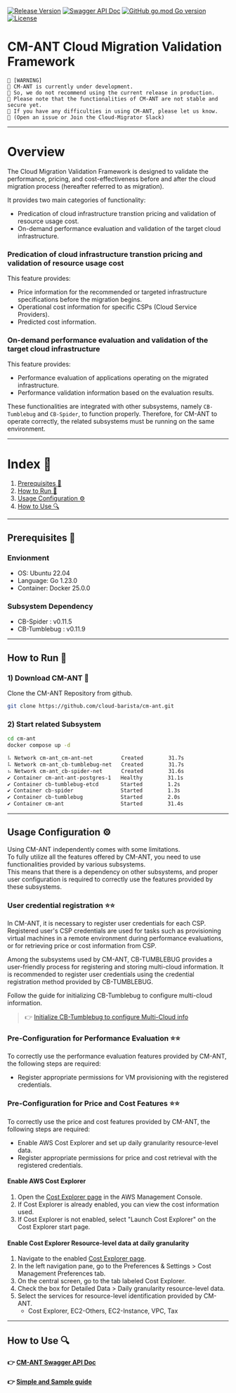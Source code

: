 [![Release Version](https://img.shields.io/github/v/release/cloud-barista/cm-ant?color=blue)](https://github.com/cloud-barista/cm-ant/releases/latest)
[![Swagger API Doc](https://img.shields.io/badge/API%20Doc-Swagger-brightgreen)](https://cloud-barista.github.io/api/?url=https://raw.githubusercontent.com/cloud-barista/cm-ant/main/api/swagger.yaml)
[![GitHub go.mod Go version](https://img.shields.io/github/go-mod/go-version/cloud-barista/cm-ant?label=go.mod)](https://github.com/cloud-barista/cm-ant/blob/main/go.mod)
[![License](https://img.shields.io/github/license/cloud-barista/cm-ant?color=blue)](https://github.com/cloud-barista/cm-ant/blob/main/LICENSE)

# CM-ANT Cloud Migration Validation Framework

```text
🧨 [WARNING]
🧨 CM-ANT is currently under development.
🧨 So, we do not recommend using the current release in production.
🧨 Please note that the functionalities of CM-ANT are not stable and secure yet.
🧨 If you have any difficulties in using CM-ANT, please let us know.
🧨 (Open an issue or Join the Cloud-Migrator Slack)
```

---

# Overview
The Cloud Migration Validation Framework is designed to validate the performance, pricing, and cost-effectiveness before and after the cloud migration process (hereafter referred to as migration).

It provides two main categories of functionality:

- Predication of cloud infrastructure transtion pricing and validation of resource usage cost.
- On-demand performance evaluation and validation of the target cloud infrastructure.

### Predication of cloud infrastructure transtion pricing and validation of resource usage cost
This feature provides:

- Price information for the recommended or targeted infrastructure specifications before the migration begins.
- Operational cost information for specific CSPs (Cloud Service Providers).
- Predicted cost information.

### On-demand performance evaluation and validation of the target cloud infrastructure
This feature provides:

- Performance evaluation of applications operating on the migrated infrastructure.
- Performance validation information based on the evaluation results.

These functionalities are integrated with other subsystems, namely `CB-Tumblebug` and `CB-Spider`, to function properly. Therefore, for CM-ANT to operate correctly, the related subsystems must be running on the same environment.


---

# Index 📖

1. [Prerequisites 📝](#prerequisites-)
2. [How to Run 🚀](#how-to-run-)
3. [Usage Configuration ⚙️](#usage-configuration-)
4. [How to Use 🔍](#how-to-use-)

---

## Prerequisites 📝

### Envionment
- OS: Ubuntu 22.04
- Language: Go 1.23.0
- Container: Docker 25.0.0

### Subsystem Dependency
- CB-Spider : v0.11.5
- CB-Tumblebug : v0.11.9

---

## How to Run 🚀

### 1) Download CM-ANT 🐜
Clone the CM-ANT Repository from github.
```bash
git clone https://github.com/cloud-barista/cm-ant.git
```

### 2) Start related Subsystem

```bash
cd cm-ant
docker compose up -d

⠧ Network cm-ant_cm-ant-net         Created        31.7s 
⠧ Network cm-ant_cb-tumblebug-net   Created        31.7s 
⠦ Network cm-ant_cb-spider-net      Created        31.6s 
✔ Container cm-ant-ant-postgres-1   Healthy        31.1s 
✔ Container cb-tumblebug-etcd       Started        1.2s 
✔ Container cb-spider               Started        1.3s 
✔ Container cb-tumblebug            Started        2.0s 
✔ Container cm-ant                  Started        31.4s 
```

---

##  Usage Configuration ⚙️
Using CM-ANT independently comes with some limitations.  \
To fully utilize all the features offered by CM-ANT, you need to use functionalities provided by various subsystems. \
This means that there is a dependency on other subsystems, and proper user configuration is required to correctly use the features provided by these subsystems.

### User credential registration  ⭐⭐
In CM-ANT, it is necessary to register user credentials for each CSP. Registered user's CSP credentials are used for tasks such as provisioning virtual machines in a remote environment during performance evaluations, or for retrieving price or cost information from CSP.

Among the subsystems used by CM-ANT, CB-TUMBLEBUG provides a user-friendly process for registering and storing multi-cloud information. It is recommended to register user credentials using the credential registration method provided by CB-TUMBLEBUG.


Follow the guide for initializing CB-Tumblebug to configure multi-cloud information.

> 👉 [Initialize CB-Tumblebug to configure Multi-Cloud info](https://github.com/cloud-barista/cb-tumblebug?tab=readme-ov-file#3-initialize-cb-tumblebug-to-configure-multi-cloud-info)

### Pre-Configuration for Performance Evaluation ⭐⭐
To correctly use the performance evaluation features provided by CM-ANT, the following steps are required:

- Register appropriate permissions for VM provisioning with the registered credentials.

### Pre-Configuration for Price and Cost Features ⭐⭐
To correctly use the  price and cost features provided by CM-ANT, the following steps are required:

- Enable AWS Cost Explorer and set up daily granularity resource-level data.
- Register appropriate permissions for price and cost retrieval with the registered credentials.



#### Enable AWS Cost Explorer
1. Open the [Cost Explorer page](https://console.aws.amazon.com/cost-management/home) in the AWS Management Console.
2. If Cost Explorer is already enabled, you can view the cost information used.
3. If Cost Explorer is not enabled, select "Launch Cost Explorer" on the Cost Explorer start page.



#### Enable Cost Explorer Resource-level data at daily granularity
1) Navigate to the enabled [Cost Explorer page](https://console.aws.amazon.com/cost-management/home).
2) In the left navigation pane, go to the Preferences & Settings > Cost Management Preferences tab.
3) On the central screen, go to the tab labeled Cost Explorer.
4) Check the box for Detailed Data > Daily granularity resource-level data.
5) Select the services for resource-level identification provided by CM-ANT.
    - Cost Explorer, EC2-Others, EC2-Instance, VPC, Tax

---

## How to Use 🔍
#### 👉 [CM-ANT Swagger API Doc](https://cloud-barista.github.io/api/?url=https://raw.githubusercontent.com/cloud-barista/cm-ant/main/api/swagger.yaml)
#### 👉 [Simple and Sample guide](https://github.com/cloud-barista/cm-ant/wiki/CM%E2%80%90ANT-Simple--&-Sample-API-Usage-guide)





